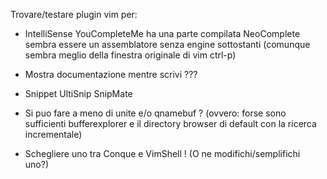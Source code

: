 
Trovare/testare plugin vim per:

- IntelliSense
  YouCompleteMe ha una parte compilata
  NeoComplete sembra essere un assemblatore senza engine sottostanti (comunque sembra meglio della finestra originale di vim ctrl-p)

- Mostra documentazione mentre scrivi
  ???

- Snippet
  UltiSnip
  SnipMate

- Si puo fare a meno di unite e/o qnamebuf ? (ovvero: forse sono sufficienti bufferexplorer e il directory browser di default con la ricerca incrementale)

- Schegliere uno tra Conque e VimShell ! (O ne modifichi/semplifichi uno?)


